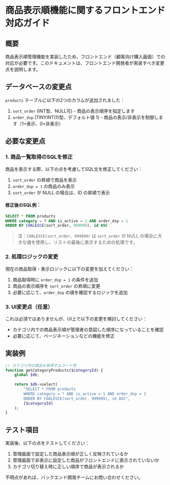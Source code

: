 # 商品表示順機能に関するフロントエンド対応ガイド

## 概要

商品表示順管理機能を実装したため、フロントエンド（顧客向け購入画面）での対応が必要です。このドキュメントは、フロントエンド開発者が実装すべき変更点を説明します。

## データベースの変更点

`products` テーブルに以下の2つのカラムが追加されました：

1. `sort_order` (INT型、NULL可) - 商品の表示順序を指定します
2. `order_dsp` (TINYINT(1)型、デフォルト値 1) - 商品の表示/非表示を制御します（1=表示、0=非表示）

## 必要な変更点

### 1. 商品一覧取得のSQLを修正

商品を表示する際、以下の点を考慮してSQL文を修正してください：

1. `sort_order` の昇順で商品を表示
2. `order_dsp = 1` の商品のみ表示
3. `sort_order` が NULL の場合は、ID の昇順で表示

#### 修正後のSQL例：

```sql
SELECT * FROM products 
WHERE category = ? AND is_active = 1 AND order_dsp = 1
ORDER BY COALESCE(sort_order, 999999), id ASC
```

> 注：`COALESCE(sort_order, 999999)` は `sort_order` が NULL の場合に大きな値を使用し、リストの最後に表示するための処理です。

### 2. 処理ロジックの変更

現在の商品取得・表示ロジックに以下の変更を加えてください：

1. 商品取得時に `order_dsp = 1` の条件を追加
2. 商品の表示順序を `sort_order` の昇順に変更
3. 必要に応じて、`order_dsp` の値を確認するロジックを追加

### 3. UI変更点（任意）

これは必須ではありませんが、UI上で以下の変更を検討してください：

- カテゴリ内での商品表示順が管理者の意図した順序になっていることを確認
- 必要に応じて、ページネーションなどの機能を修正

## 実装例

```php
// カテゴリ内の商品を取得するコード例
function getCategoryProducts($categoryId) {
    global $db;
    
    return $db->select(
        "SELECT * FROM products 
        WHERE category = ? AND is_active = 1 AND order_dsp = 1
        ORDER BY COALESCE(sort_order, 999999), id ASC",
        [$categoryId]
    );
}
```

## テスト項目

実装後、以下の点をテストしてください：

1. 管理画面で設定した商品表示順が正しく反映されているか
2. 管理画面で非表示に設定した商品がフロントエンドに表示されていないか
3. カテゴリ切り替え時に正しい順序で商品が表示されるか

不明点があれば、バックエンド開発チームにお問い合わせください。 